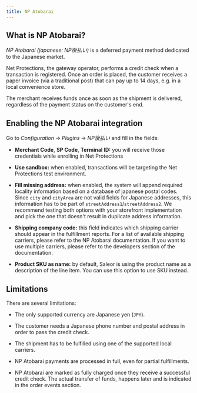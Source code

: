 ```yaml
---
title: NP Atobarai
---
```


## What is NP Atobarai?

*NP Atobarai (japanese: NP後払い)* is a deferred payment method dedicated to the Japanese market.

Net Protections, the gateway operator, performs a credit check when a transaction is registered. Once an order is placed, the customer receives a paper invoice (via a traditional post) that can pay up to 14 days, e.g. in a local convenience store.

The merchant receives funds once as soon as the shipment is delivered, regardless of the payment status on the customer's end.


## Enabling the NP Atobarai integration

Go to _Configuration_ -> _Plugins_ -> _NP後払い_ and fill in the fields:

- **Merchant Code**, **SP Code**, **Terminal ID:** you will receive those credentials while enrolling in Net Protections

- **Use sandbox:** when enabled, transactions will be targeting the Net Protections test environment.

- **Fill missing address:** when enabled, the system will append required locality information based on a database of japanese postal codes.
  Since `city` and `cityArea` are not valid fields for Japanese addresses, this information has to be part of `streetAddress1`/`streetAddress2`.
  We recommend testing both options with your storefront implementation and pick the one that doesn't result in duplicate address information.
  
- **Shipping company code:** this field indicates which shipping carrier should appear in the fulfillment reports.
  For a list of available shipping carriers, please refer to the NP Atobarai documentation.
  If you want to use multiple carriers, please refer to the developers section of the documentation.
  
- **Product SKU as name:** by default, Saleor is using the product name as a description of the line item. You can use this option to use SKU instead.  

## Limitations

There are several limitations:
- The only supported currency are Japanese yen (`JPY`).

- The customer needs a Japanese phone number and postal address in order to pass the credit check.

- The shipment has to be fulfilled using one of the supported local carriers.

- NP Atobarai payments are processed in full, even for partial fulfillments.
  
- NP Atobarai are marked as fully charged once they receive a successful credit check. The actual transfer of funds, happens later and is indicated in the order events section.
